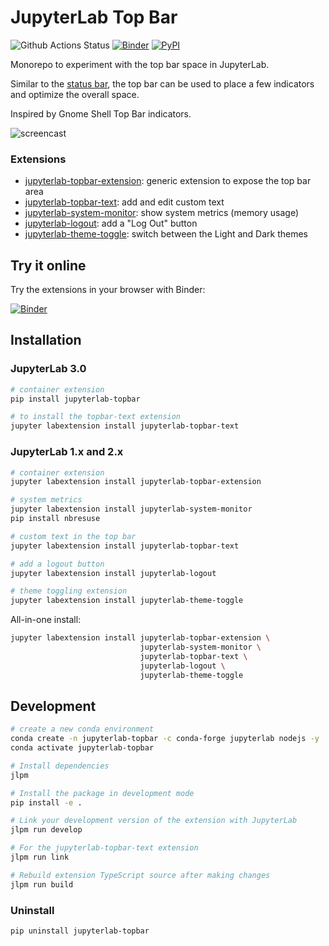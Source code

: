 # JupyterLab Top Bar

![Github Actions Status](https://github.com/jtpio/jupyterlab-topbar/workflows/Build/badge.svg)
[![Binder](https://mybinder.org/badge_logo.svg)](https://mybinder.org/v2/gh/jtpio/jupyterlab-topbar/stable?urlpath=lab)
[![PyPI](https://img.shields.io/pypi/v/jupyterlab-topbar.svg)](https://pypi.org/project/jupyterlab-topbar)

Monorepo to experiment with the top bar space in JupyterLab.

Similar to the [status bar](https://github.com/jupyterlab/jupyterlab/tree/master/packages/statusbar-extension), the top bar can be used to place a few indicators and optimize the overall space.

Inspired by Gnome Shell Top Bar indicators.

![screencast](./doc/screencast.gif)

### Extensions

- [jupyterlab-topbar-extension](./packages/jupyterlab-topbar-extension): generic extension to expose the top bar area
- [jupyterlab-topbar-text](./packages/jupyterlab-topbar-text): add and edit custom text
- [jupyterlab-system-monitor](https://github.com/jtpio/jupyterlab-system-monitor): show system metrics (memory usage)
- [jupyterlab-logout](https://github.com/jtpio/jupyterlab-logout): add a "Log Out" button
- [jupyterlab-theme-toggle](https://github.com/jtpio/jupyterlab-theme-toggle): switch between the Light and Dark themes

## Try it online

Try the extensions in your browser with Binder:

[![Binder](https://mybinder.org/badge_logo.svg)](https://mybinder.org/v2/gh/jtpio/jupyterlab-topbar/stable?urlpath=lab)

## Installation

### JupyterLab 3.0

```bash
# container extension
pip install jupyterlab-topbar

# to install the topbar-text extension
jupyter labextension install jupyterlab-topbar-text
```

### JupyterLab 1.x and 2.x

```bash
# container extension
jupyter labextension install jupyterlab-topbar-extension

# system metrics
jupyter labextension install jupyterlab-system-monitor
pip install nbresuse

# custom text in the top bar
jupyter labextension install jupyterlab-topbar-text

# add a logout button
jupyter labextension install jupyterlab-logout

# theme toggling extension
jupyter labextension install jupyterlab-theme-toggle
```

All-in-one install:

```bash
jupyter labextension install jupyterlab-topbar-extension \
                             jupyterlab-system-monitor \
                             jupyterlab-topbar-text \
                             jupyterlab-logout \
                             jupyterlab-theme-toggle
```

## Development

```bash
# create a new conda environment
conda create -n jupyterlab-topbar -c conda-forge jupyterlab nodejs -y
conda activate jupyterlab-topbar

# Install dependencies
jlpm

# Install the package in development mode
pip install -e .

# Link your development version of the extension with JupyterLab
jlpm run develop

# For the jupyterlab-topbar-text extension
jlpm run link

# Rebuild extension TypeScript source after making changes
jlpm run build
```

### Uninstall

```bash
pip uninstall jupyterlab-topbar
```
